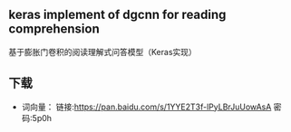 ## keras implement of dgcnn for reading comprehension
基于膨胀门卷积的阅读理解式问答模型（Keras实现）

## 下载
- 词向量： 链接:https://pan.baidu.com/s/1YYE2T3f-lPyLBrJuUowAsA  密码:5p0h
